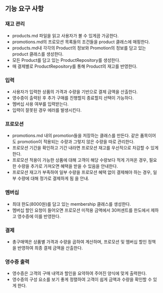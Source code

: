 ## 기능 요구 사항

### 재고 관리
- products.md 파일을 읽고 사용자가 볼 수 있게끔 가공한다.
- promotions.md의 프로모션 목록들의 조건들을 product 클래스에 매핑한다.
- products.md내 각각의 Product의 정보와 Promotion의 정보를 담고 있는 product 클래스를 생성한다.
- 모든 Product를 담고 있는 ProductRepository를 생성한다.
- 매 결제별로 ProductRepository를 통해 Product의 재고를 반영한다.
### 입력
- 사용자가 입력한 상품의 가격과 수량을 기반으로 결제 금액을 산출한다.
- 영수증이 출력된 후 추가 구매를 진행할지 종료할지 선택이 가능하다.
- 멤버십 사용 여부를 입력받는다.
- 입력이 잘못된 경우 에러를 발생시킨다.
### 프로모션
- promotions.md 내의 promotion들을 저장하는 클래스를 만든다. 같은 품목이어도 promotion이 적용되는 수량과 그렇지 않은 수량을 따로 관리한다.
- 프로모션 기간을 확인하고 기간 내라면 프로모션 재고를 우선적으로 차감할 수 있게 한다.
- 프로모션 적용이 가능한 상품에 대해 고객이 해당 수량보다 적게 가져온 경우, 필요한 수량을 추가로 가져오면 혜택을
  받을 수 있음을 안내한다.
- 프로모션 재고가 부족하여 일부 수량을 프로모션 혜택 없이 결제해야 하는 경우, 일부 수량에 대해 정가로 결제하게 됨
  을 안내.
### 멤버십
- 최대 한도(8000원)를 담고 있는 membership 클래스를 생성한다.
- 멤버십 할인 요청이 들어오면 프로모션 미적용 금액에서 30퍼센트를 한도에서 제하고 영수증에 이를 반영한다.
### 결제
- 총구매액은 상품별 가격과 수량을 곱하여 계산하며, 프로모션 및 멤버십 할인 정책을 반영하여 최종 결제 금액을
  산출한다.
### 영수증 출력
- 영수증은 고객의 구매 내역과 할인을 요약하여 주어진 양식에 맞게 출력한다.
- 영수증의 구성 요소를 보기 좋게 정렬하여 고객이 쉽게 금액과 수량을 확인할 수 있게 한다.